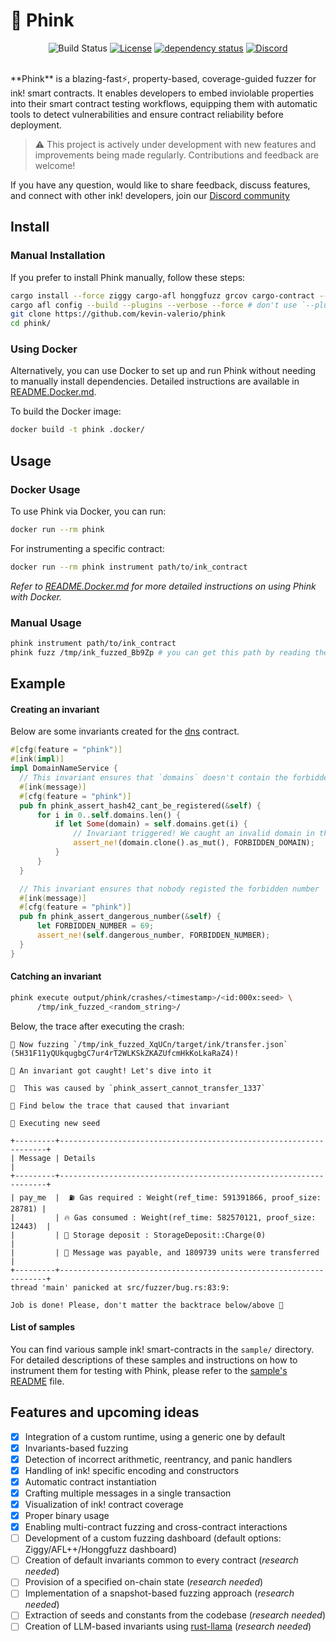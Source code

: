 # 🐙 Phink

<div align="center">

![Build Status](https://github.com/srlabs/phink/actions/workflows/rust.yml/badge.svg)
[![License](https://img.shields.io/github/license/srlabs/phink)](https://github.com/srlabs/phink/blob/main/LICENSE)
[![dependency status](https://deps.rs/repo/github/srlabs/phink/status.svg)](https://deps.rs/repo/github/srlabs/phink)
[![Discord](https://img.shields.io/discord/1276519988349374587.svg?label=&logo=discord&logoColor=ffffff&color=7289DA&labelColor=2C2F33)](https://discord.gg/gAahQMGE)
</div>

<br>
**Phink** is a blazing-fast⚡, property-based, coverage-guided fuzzer for ink! smart contracts. It enables developers to
embed inviolable properties into their smart contract testing workflows, equipping them with automatic tools to detect
vulnerabilities and ensure contract reliability before deployment.

> ⚠️ This project is actively under development with new features and improvements being made regularly. Contributions
> and feedback are welcome!

If you have any question, would like to share feedback, discuss features, and connect with other ink! developers, join
our [Discord community](https://discord.gg/gAahQMGE)

## Install

### Manual Installation

If you prefer to install Phink manually, follow these steps:

```bash
cargo install --force ziggy cargo-afl honggfuzz grcov cargo-contract --locked 
cargo afl config --build --plugins --verbose --force # don't use `--plugins` if you're on macOS
git clone https://github.com/kevin-valerio/phink
cd phink/
```

### Using Docker

Alternatively, you can use Docker to set up and run Phink without needing to manually install dependencies. Detailed
instructions are available in [README.Docker.md](README.Docker.md).

To build the Docker image:

```bash
docker build -t phink .docker/
```

## Usage

### Docker Usage

To use Phink via Docker, you can run:

```bash
docker run --rm phink
```

For instrumenting a specific contract:

```bash
docker run --rm phink instrument path/to/ink_contract
```

_Refer to [README.Docker.md](README.Docker.md) for more detailed instructions on using Phink with Docker._

### Manual Usage

```bash
phink instrument path/to/ink_contract
phink fuzz /tmp/ink_fuzzed_Bb9Zp # you can get this path by reading the output of the previous command
```  

## Example

#### Creating an invariant

Below are some invariants created for the [dns](https://github.com/kevin-valerio/phink/blob/main/sample/dns/lib.rs)
contract.

  ```rust
#[cfg(feature = "phink")]
#[ink(impl)]
impl DomainNameService {
    // This invariant ensures that `domains` doesn't contain the forbidden domain that nobody should regsiter 
    #[ink(message)]
    #[cfg(feature = "phink")]
    pub fn phink_assert_hash42_cant_be_registered(&self) {
        for i in 0..self.domains.len() {
            if let Some(domain) = self.domains.get(i) {
                // Invariant triggered! We caught an invalid domain in the storage...
                assert_ne!(domain.clone().as_mut(), FORBIDDEN_DOMAIN);
            }
        }
    }

    // This invariant ensures that nobody registed the forbidden number
    #[ink(message)]
    #[cfg(feature = "phink")]
    pub fn phink_assert_dangerous_number(&self) {
        let FORBIDDEN_NUMBER = 69;
        assert_ne!(self.dangerous_number, FORBIDDEN_NUMBER);
    }
}
```

#### Catching an invariant

```bash
phink execute output/phink/crashes/<timestamp>/<id:000x:seed> \
      /tmp/ink_fuzzed_<random_string>/
```

Below, the trace after executing the crash:

```
🚀 Now fuzzing `/tmp/ink_fuzzed_XqUCn/target/ink/transfer.json` (5H31F11yQUkqugbgC7ur4rT2WLKSkZKAZUfcmHkKoLkaRaZ4)!

🤯 An invariant got caught! Let's dive into it

🫵  This was caused by `phink_assert_cannot_transfer_1337`

🎉 Find below the trace that caused that invariant

🌱 Executing new seed

+---------+-------------------------------------------------------------------+
| Message | Details                                                           |
+---------+-------------------------------------------------------------------+
| pay_me  |  ⛽️ Gas required : Weight(ref_time: 591391866, proof_size: 28781) |
|         | 🔥 Gas consumed : Weight(ref_time: 582570121, proof_size: 12443)  |
|         | 💾 Storage deposit : StorageDeposit::Charge(0)                    |
|         | 💸 Message was payable, and 1809739 units were transferred        |
+---------+-------------------------------------------------------------------+
thread 'main' panicked at src/fuzzer/bug.rs:83:9:

Job is done! Please, don't matter the backtrace below/above 🫡
```

#### List of samples

You can find various sample ink! smart-contracts in the `sample/` directory. For detailed descriptions of these samples
and
instructions on how to instrument them for testing with Phink, please refer to the [sample's README](sample/README.md)
file.

## Features and upcoming ideas

- [x] Integration of a custom runtime, using a generic one by default
- [x] Invariants-based fuzzing
- [x] Detection of incorrect arithmetic, reentrancy, and panic handlers
- [x] Handling of ink! specific encoding and constructors
- [x] Automatic contract instantiation
- [x] Crafting multiple messages in a single transaction
- [x] Visualization of ink! contract coverage
- [x] Proper binary usage
- [x] Enabling multi-contract fuzzing and cross-contract interactions
- [ ] Development of a custom fuzzing dashboard (default options: Ziggy/AFL++/Honggfuzz dashboard)
- [ ] Creation of default invariants common to every contract  (_research needed_)
- [ ] Provision of a specified on-chain state  (_research needed_)
- [ ] Implementation of a snapshot-based fuzzing approach  (_research needed_)
- [ ] Extraction of seeds and constants from the codebase (_research needed_)
- [ ] Creation of LLM-based invariants using [rust-llama](https://github.com/mdrokz/rust-llama.cpp) (_research needed_)